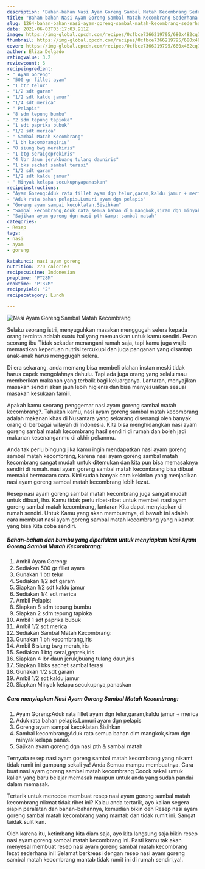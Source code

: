 ```yaml
---
description: "Bahan-bahan Nasi Ayam Goreng Sambal Matah Kecombrang Sederhana dan Mudah Dibuat"
title: "Bahan-bahan Nasi Ayam Goreng Sambal Matah Kecombrang Sederhana dan Mudah Dibuat"
slug: 1264-bahan-bahan-nasi-ayam-goreng-sambal-matah-kecombrang-sederhana-dan-mudah-dibuat
date: 2021-06-03T03:17:03.911Z
image: https://img-global.cpcdn.com/recipes/0cfbce7366219795/680x482cq70/nasi-ayam-goreng-sambal-matah-kecombrang-foto-resep-utama.jpg
thumbnail: https://img-global.cpcdn.com/recipes/0cfbce7366219795/680x482cq70/nasi-ayam-goreng-sambal-matah-kecombrang-foto-resep-utama.jpg
cover: https://img-global.cpcdn.com/recipes/0cfbce7366219795/680x482cq70/nasi-ayam-goreng-sambal-matah-kecombrang-foto-resep-utama.jpg
author: Eliza Delgado
ratingvalue: 3.2
reviewcount: 6
recipeingredient:
- " Ayam Goreng"
- "500 gr fillet ayam"
- "1 btr telur"
- "1/2 sdt garam"
- "1/2 sdt kaldu jamur"
- "1/4 sdt merica"
- " Pelapis"
- "8 sdm tepung bumbu"
- "2 sdm tepung tapioka"
- "1 sdt paprika bubuk"
- "1/2 sdt merica"
- " Sambal Matah Kecombrang"
- "1 bh kecombrangiris"
- "8 siung bwg merahiris"
- "1 btg seraigeprekiris"
- "4 lbr daun jerukbuang tulang dauniris"
- "1 bks sachet sambal terasi"
- "1/2 sdt garam"
- "1/2 sdt kaldu jamur"
- " Minyak kelapa secukupnyapanaskan"
recipeinstructions:
- "Ayam Goreng:Aduk rata fillet ayam dgn telur,garam,kaldu jamur + merica"
- "Aduk rata bahan pelapis.Lumuri ayam dgn pelapis"
- "Goreng ayam sampai kecoklatan.Sisihkan"
- "Sambal kecombrang;Aduk rata semua bahan dlm mangkok,siram dgn minyak kelapa panas."
- "Sajikan ayam goreng dgn nasi pth &amp; sambal matah"
categories:
- Resep
tags:
- nasi
- ayam
- goreng

katakunci: nasi ayam goreng 
nutrition: 270 calories
recipecuisine: Indonesian
preptime: "PT28M"
cooktime: "PT37M"
recipeyield: "2"
recipecategory: Lunch

---
```



![Nasi Ayam Goreng Sambal Matah Kecombrang](https://img-global.cpcdn.com/recipes/0cfbce7366219795/680x482cq70/nasi-ayam-goreng-sambal-matah-kecombrang-foto-resep-utama.jpg)

Selaku seorang istri, menyuguhkan masakan menggugah selera kepada orang tercinta adalah suatu hal yang memuaskan untuk kamu sendiri. Peran seorang ibu Tidak sekadar menangani rumah saja, tapi kamu juga wajib memastikan keperluan nutrisi tercukupi dan juga panganan yang disantap anak-anak harus menggugah selera.

Di era  sekarang, anda memang bisa membeli olahan instan meski tidak harus capek mengolahnya dahulu. Tapi ada juga orang yang selalu mau memberikan makanan yang terbaik bagi keluarganya. Lantaran, menyajikan masakan sendiri akan jauh lebih higienis dan bisa menyesuaikan sesuai masakan kesukaan famili. 



Apakah kamu seorang penggemar nasi ayam goreng sambal matah kecombrang?. Tahukah kamu, nasi ayam goreng sambal matah kecombrang adalah makanan khas di Nusantara yang sekarang disenangi oleh banyak orang di berbagai wilayah di Indonesia. Kita bisa menghidangkan nasi ayam goreng sambal matah kecombrang hasil sendiri di rumah dan boleh jadi makanan kesenanganmu di akhir pekanmu.

Anda tak perlu bingung jika kamu ingin mendapatkan nasi ayam goreng sambal matah kecombrang, karena nasi ayam goreng sambal matah kecombrang sangat mudah untuk ditemukan dan kita pun bisa memasaknya sendiri di rumah. nasi ayam goreng sambal matah kecombrang bisa dibuat memalui bermacam cara. Kini sudah banyak cara kekinian yang menjadikan nasi ayam goreng sambal matah kecombrang lebih lezat.

Resep nasi ayam goreng sambal matah kecombrang juga sangat mudah untuk dibuat, lho. Kamu tidak perlu ribet-ribet untuk membeli nasi ayam goreng sambal matah kecombrang, lantaran Kita dapat menyiapkan di rumah sendiri. Untuk Kamu yang akan membuatnya, di bawah ini adalah cara membuat nasi ayam goreng sambal matah kecombrang yang nikamat yang bisa Kita coba sendiri.

<!--inarticleads1-->

##### Bahan-bahan dan bumbu yang diperlukan untuk menyiapkan Nasi Ayam Goreng Sambal Matah Kecombrang:

1. Ambil  Ayam Goreng:
1. Sediakan 500 gr fillet ayam
1. Gunakan 1 btr telur
1. Sediakan 1/2 sdt garam
1. Siapkan 1/2 sdt kaldu jamur
1. Sediakan 1/4 sdt merica
1. Ambil  Pelapis:
1. Siapkan 8 sdm tepung bumbu
1. Siapkan 2 sdm tepung tapioka
1. Ambil 1 sdt paprika bubuk
1. Ambil 1/2 sdt merica
1. Sediakan  Sambal Matah Kecombrang:
1. Gunakan 1 bh kecombrang,iris
1. Ambil 8 siung bwg merah,iris
1. Sediakan 1 btg serai,geprek,iris
1. Siapkan 4 lbr daun jeruk,buang tulang daun,iris
1. Siapkan 1 bks sachet sambal terasi
1. Gunakan 1/2 sdt garam
1. Ambil 1/2 sdt kaldu jamur
1. Siapkan  Minyak kelapa secukupnya,panaskan




<!--inarticleads2-->

##### Cara menyiapkan Nasi Ayam Goreng Sambal Matah Kecombrang:

1. Ayam Goreng:Aduk rata fillet ayam dgn telur,garam,kaldu jamur + merica
1. Aduk rata bahan pelapis.Lumuri ayam dgn pelapis
1. Goreng ayam sampai kecoklatan.Sisihkan
1. Sambal kecombrang;Aduk rata semua bahan dlm mangkok,siram dgn minyak kelapa panas.
1. Sajikan ayam goreng dgn nasi pth &amp; sambal matah




Ternyata resep nasi ayam goreng sambal matah kecombrang yang nikamt tidak rumit ini gampang sekali ya! Anda Semua mampu membuatnya. Cara buat nasi ayam goreng sambal matah kecombrang Cocok sekali untuk kalian yang baru belajar memasak maupun untuk anda yang sudah pandai dalam memasak.

Tertarik untuk mencoba membuat resep nasi ayam goreng sambal matah kecombrang nikmat tidak ribet ini? Kalau anda tertarik, ayo kalian segera siapin peralatan dan bahan-bahannya, kemudian bikin deh Resep nasi ayam goreng sambal matah kecombrang yang mantab dan tidak rumit ini. Sangat taidak sulit kan. 

Oleh karena itu, ketimbang kita diam saja, ayo kita langsung saja bikin resep nasi ayam goreng sambal matah kecombrang ini. Pasti kamu tak akan menyesal membuat resep nasi ayam goreng sambal matah kecombrang lezat sederhana ini! Selamat berkreasi dengan resep nasi ayam goreng sambal matah kecombrang mantab tidak rumit ini di rumah sendiri,ya!.

